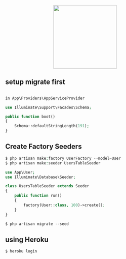 <p align="center"><img src="https://res.cloudinary.com/dtfbvvkyp/image/upload/v1566331377/laravel-logolockup-cmyk-red.svg" width="200"></p>

## setup migrate first
```php

in App\Providers\AppServiceProvider

use Illuminate\Support\Facades\Schema;

public function boot()
{
    Schema::defaultStringLength(191);
}
```
## Create Factory Seeders
```php
$ php artisan make:factory UserFactory --model=User
$ php artisan make:seeder UsersTableSeeder

use App\User;
use Illuminate\Database\Seeder;

class UsersTableSeeder extends Seeder
{
    public function run()
    {
        factory(User::class, 100)->create();
    }
}

$ php artisan migrate --seed
```
## using Heroku
```
$ heroku login


```